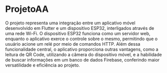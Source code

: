 # ProjetoAA
O projeto representa uma integração entre um aplicativo móvel desenvolvido em Flutter e um dispositivo ESP32, interligados através de uma rede Wi-Fi. O dispositivo ESP32 funciona como um servidor web, enquanto o aplicativo exerce o controle sobre o mesmo, permitindo que o usuário acione um relé por meio de comandos HTTP. Além dessa funcionalidade central, o aplicativo proporciona outras vantagens, como a leitura de QR Code, utilizando a câmera do dispositivo móvel, e a habilidade de buscar informações em um banco de dados Firebase, conferindo maior versatilidade e eficiência ao projeto. 
